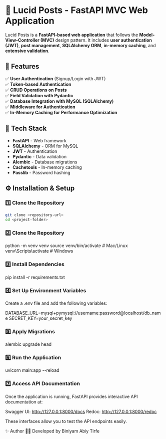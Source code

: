 # 🚀 Lucid Posts - FastAPI MVC Web Application

Lucid Posts is a **FastAPI-based web application** that follows the **Model-View-Controller (MVC)** design pattern. It includes **user authentication (JWT)**, **post management**, **SQLAlchemy ORM**, **in-memory caching**, and **extensive validation**.

## 📌 Features
✅ **User Authentication** (Signup/Login with JWT)  
✅ **Token-based Authentication**  
✅ **CRUD Operations on Posts**  
✅ **Field Validation with Pydantic**  
✅ **Database Integration with MySQL (SQLAlchemy)**  
✅ **Middleware for Authentication**  
✅ **In-Memory Caching for Performance Optimization**  

## 🚀 Tech Stack
- **FastAPI** - Web framework  
- **SQLAlchemy** - ORM for MySQL  
- **JWT** - Authentication  
- **Pydantic** - Data validation  
- **Alembic** - Database migrations  
- **Cachetools** - In-memory caching  
- **Passlib** - Password hashing  

## ⚙️ Installation & Setup


### 1️⃣ Clone the Repository
```bash
git clone <repository-url>
cd <project-folder>
```

### 2️⃣ Clone the Repository
python -m venv venv
source venv/bin/activate   # Mac/Linux
venv\Scripts\activate      # Windows

### 3️⃣ Install Dependencies
pip install -r requirements.txt

### 4️⃣ Set Up Environment Variables
Create a .env file and add the following variables:

DATABASE_URL=mysql+pymysql://username:password@localhost/db_name
SECRET_KEY=your_secret_key

### 5️⃣ Apply Migrations
alembic upgrade head

### 6️⃣ Run the Application
uvicorn main:app --reload

### 7️⃣ Access API Documentation
Once the application is running, FastAPI provides interactive API documentation at:

Swagger UI: http://127.0.0.1:8000/docs
Redoc: http://127.0.0.1:8000/redoc

These interfaces allow you to test the API endpoints easily.


✨ Author
👨‍💻 Developed by Biniyam Abiy Tirfe
